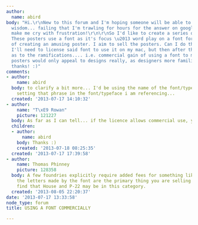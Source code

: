 ```yaml
---
author:
  name: abird
body: "Hi.\r\nNew to this forum and I'm hoping someone will be able to bestow their
  wisdom... failing that I'm trawling for hours for the answer on google and it'll
  make me cry with frustration!\r\n\r\nSo I'd like to create a series of posters.
  These posters use a font as it's focus \u2013 word play on a font for the purpose
  of creating an amusing poster. I aim to sell the posters. Can I do this? Clearly
  I'll need to license said font to use it on my mac, but then after that I'm unclear
  as to the ramifications.... i.e. commercial gain of using a font to my advantage.\r\n\r\nThe
  posters would only appeal to designs really, as designers more familiar with fonts/typefaces.\r\n\r\nHELP!!!!\r\n\r\nMany
  thanks! :)"
comments:
- author:
    name: abird
  body: to clarify a bit more... I'd be using the name of the font/typeface in a phrase..and
    setting that phrase in the font/typeface i am referencing...
  created: '2013-07-17 14:10:32'
- author:
    name: "T\xE9 Rowan"
    picture: 121227
  body: As far as I can tell... if the licence allows commercial use, you can do this.
  children:
  - author:
      name: abird
    body: Thanks :)
    created: '2013-07-18 08:25:35'
  created: '2013-07-17 17:39:58'
- author:
    name: Thomas Phinney
    picture: 128358
  body: A few foundries explicitly require added fees for something like this, where
    the letters made by the font are the primary thing you are selling. I think you'll
    find that House and P-22 may be in this category.
  created: '2013-08-05 22:20:37'
date: '2013-07-17 13:33:58'
node_type: forum
title: USING A FONT COMMERCIALLY

---
```

